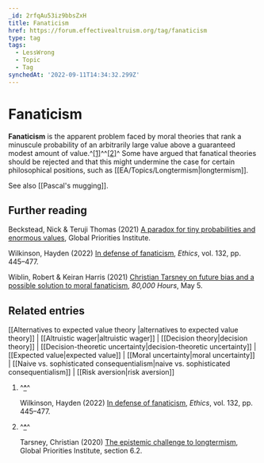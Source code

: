 ```yaml
---
_id: 2rfqAu53iz9bbsZxH
title: Fanaticism
href: https://forum.effectivealtruism.org/tag/fanaticism
type: tag
tags:
  - LessWrong
  - Topic
  - Tag
synchedAt: '2022-09-11T14:34:32.299Z'
---
```

# Fanaticism

**Fanaticism** is the apparent problem faced by moral theories that rank a minuscule probability of an arbitrarily large value above a guaranteed modest amount of value.^[\[1\]](#fnz3tbarlnff)^^[\[2\]](#fnt8dxz0a2u6p)^ Some have argued that fanatical theories should be rejected and that this might undermine the case for certain philosophical positions, such as [[EA/Topics/Longtermism|longtermism]].

See also [[Pascal's mugging]].

Further reading
---------------

Beckstead, Nick & Teruji Thomas (2021) [A paradox for tiny probabilities and enormous values](https://globalprioritiesinstitute.org/nick-beckstead-and-teruji-thomas-a-paradox-for-tiny-probabilities-and-enormous-values/), Global Priorities Institute.

Wilkinson, Hayden (2022) [In defense of fanaticism](https://doi.org/10.1086/716869), *Ethics*, vol. 132, pp. 445–477.

Wiblin, Robert & Keiran Harris (2021) [Christian Tarsney on future bias and a possible solution to moral fanaticism](https://80000hours.org/podcast/episodes/christian-tarsney-future-bias-fanaticism/), *80,000 Hours*, May 5.

Related entries
---------------

[[Alternatives to expected value theory |alternatives to expected value theory]] | [[Altruistic wager|altruistic wager]] | [[Decision theory|decision theory]] | [[Decision-theoretic uncertainty|decision-theoretic uncertainty]] | [[Expected value|expected value]] | [[Moral uncertainty|moral uncertainty]] | [[Naive vs. sophisticated consequentialism|naive vs. sophisticated consequentialism]] | [[Risk aversion|risk aversion]]

1.  ^**[^](#fnrefz3tbarlnff)**^
    
    Wilkinson, Hayden (2022) [In defense of fanaticism](https://doi.org/10.1086/716869), *Ethics*, vol. 132, pp. 445–477.
    
2.  ^**[^](#fnreft8dxz0a2u6p)**^
    
    Tarsney, Christian (2020) [The epistemic challenge to longtermism](https://www.dropbox.com/s/mf0lvkxxkglwhpf/Epistemic%20Challenge%20to%20Longtermism.pdf?dl=0), Global Priorities Institute, section 6.2.